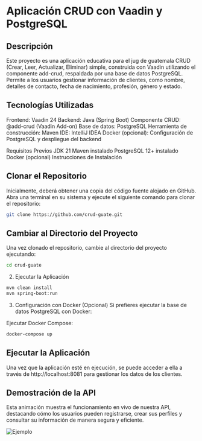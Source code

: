 # Aplicación CRUD con Vaadin y PostgreSQL

## Descripción
Este proyecto es una aplicación educativa para el jug de guatemala  CRUD (Crear, Leer, Actualizar, Eliminar) simple, construida con Vaadin utilizando el componente add-crud, respaldada por una base de datos PostgreSQL. Permite a los usuarios gestionar información de clientes, como nombre, detalles de contacto, fecha de nacimiento, profesión, género y estado.

## Tecnologías Utilizadas
Frontend: Vaadin 24
Backend: Java (Spring Boot)
Componente CRUD: @add-crud (Vaadin Add-on)
Base de datos: PostgreSQL
Herramienta de construcción: Maven
IDE: IntelliJ IDEA
Docker (opcional): Configuración de PostgreSQL y despliegue del backend

Requisitos Previos
JDK 21
Maven instalado
PostgreSQL 12+ instalado
Docker (opcional)
Instrucciones de Instalación

## Clonar el Repositorio
Inicialmente, deberá obtener una copia del código fuente alojado en GitHub. Abra una terminal en su sistema y ejecute el siguiente comando para clonar el repositorio:

```bash
git clone https://github.com/crud-guate.git
```

## Cambiar al Directorio del Proyecto
Una vez clonado el repositorio, cambie al directorio del proyecto ejecutando:
```bash
cd crud-guate
```

2. Ejecutar la Aplicación
```bash 
mvn clean install
mvn spring-boot:run
```

3. Configuración con Docker (Opcional)
Si prefieres ejecutar la base de datos PostgreSQL con Docker:

Ejecutar Docker Compose:
```bash
docker-compose up
```

## Ejecutar la Aplicación
Una vez que la aplicación esté en ejecución, se puede acceder a ella a través de http://localhost:8081 para gestionar los datos de los clientes.

 ## Demostración de la API

Esta animación muestra el funcionamiento en vivo de nuestra API, destacando cómo los usuarios pueden registrarse, crear sus perfiles y consultar su información de manera segura y eficiente.

![Ejemplo](https://github.com/geovannymcode/crud-guate/blob/main/video/Crud_Vaadin.gif)



